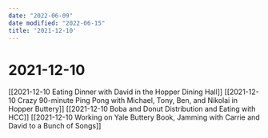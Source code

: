 ```yaml
---
date: "2022-06-09"
date modified: "2022-06-15"
title: '2021-12-10'
---
```


# 2021-12-10
[[2021-12-10 Eating Dinner with David in the Hopper Dining Hall]]
[[2021-12-10 Crazy 90-minute Ping Pong with Michael, Tony, Ben, and Nikolai in Hopper Buttery]]
[[2021-12-10 Boba and Donut Distribution and Eating with HCC]]
[[2021-12-10 Working on Yale Buttery Book, Jamming with Carrie and David to a Bunch of Songs]]

